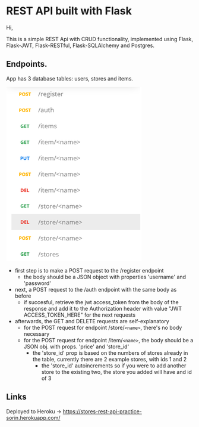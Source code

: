# REST API built with Flask

Hi, 

This is a simple REST Api with CRUD functionality, implemented using Flask, Flask-JWT, Flask-RESTful, Flask-SQLAlchemy and Postgres. 

## Endpoints. 
App has 3 database tables: users, stores and items. 

![postman pic](https://github.com/soringherghisan/REST-API-FLASK_1/blob/master/postman.png?raw=true)

- first step is to make a POST request to the /register endpoint
  - the body should be a JSON object with properties 'username' and 'password'
- next, a POST request to the /auth endpoint with the same body as before 
  - if succesful, retrieve the jwt access_token from the body of the response and add it to the Authorization header with value "JWT ACCESS_TOKEN_HERE" for the next requests 
- afterwards, the GET and DELETE requests are self-explanatory
  - for the POST request for endpoint /store/`<name>`, there's no body necessary
  - for the POST request for endpoint /item/`<name>`, the body should be a JSON obj. with props. 'price' and 'store_id'
    - the 'store_id' prop is based on the numbers of stores already in the table, currently there are 2 example stores, with ids 1 and 2
      - the 'store_id' autoincrements so if you were to add another store to the existing two, the store you added will have and id of 3



## Links
Deployed to Heroku -> https://stores-rest-api-practice-sorin.herokuapp.com/
